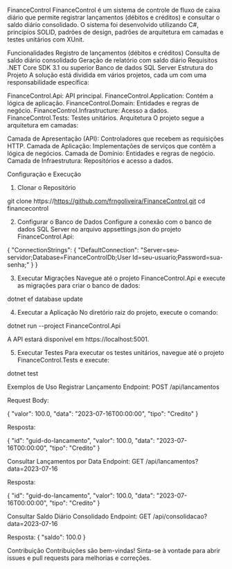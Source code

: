 FinanceControl
FinanceControl é um sistema de controle de fluxo de caixa diário que permite registrar lançamentos (débitos e créditos) e consultar o saldo diário consolidado. O sistema foi desenvolvido utilizando C#, princípios SOLID, padrões de design, padrões de arquitetura em camadas e testes unitários com XUnit.

Funcionalidades
Registro de lançamentos (débitos e créditos)
Consulta de saldo diário consolidado
Geração de relatório com saldo diário
Requisitos
.NET Core SDK 3.1 ou superior
Banco de dados SQL Server
Estrutura do Projeto
A solução está dividida em vários projetos, cada um com uma responsabilidade específica:

FinanceControl.Api: API principal.
FinanceControl.Application: Contém a lógica de aplicação.
FinanceControl.Domain: Entidades e regras de negócio.
FinanceControl.Infrastructure: Acesso a dados.
FinanceControl.Tests: Testes unitários.
Arquitetura
O projeto segue a arquitetura em camadas:

Camada de Apresentação (API): Controladores que recebem as requisições HTTP.
Camada de Aplicação: Implementações de serviços que contêm a lógica de negócios.
Camada de Domínio: Entidades e regras de negócio.
Camada de Infraestrutura: Repositórios e acesso a dados.

Configuração e Execução
1. Clonar o Repositório

git clone https://https://github.com/frngoliveira/FinanceControl.git
cd financecontrol

2. Configurar o Banco de Dados
Configure a conexão com o banco de dados SQL Server no arquivo appsettings.json do projeto FinanceControl.Api:

{
  "ConnectionStrings": {
    "DefaultConnection": "Server=seu-servidor;Database=FinanceControlDb;User Id=seu-usuario;Password=sua-senha;"
  }
}

3. Executar Migrações
Navegue até o projeto FinanceControl.Api e execute as migrações para criar o banco de dados:

dotnet ef database update

4. Executar a Aplicação
No diretório raiz do projeto, execute o comando:

dotnet run --project FinanceControl.Api

A API estará disponível em https://localhost:5001.

5. Executar Testes
Para executar os testes unitários, navegue até o projeto FinanceControl.Tests e execute:

dotnet test

Exemplos de Uso
Registrar Lançamento
Endpoint: POST /api/lancamentos

Request Body:

{
  "valor": 100.0,
  "data": "2023-07-16T00:00:00",
  "tipo": "Credito"
}

Resposta:

{
  "id": "guid-do-lancamento",
  "valor": 100.0,
  "data": "2023-07-16T00:00:00",
  "tipo": "Credito"
}

Consultar Lançamentos por Data
Endpoint: GET /api/lancamentos?data=2023-07-16

Resposta:

{
  "id": "guid-do-lancamento",
  "valor": 100.0,
  "data": "2023-07-16T00:00:00",
  "tipo": "Credito"
}

Consultar Saldo Diário Consolidado
Endpoint: GET /api/consolidacao?data=2023-07-16

Resposta:
{
  "saldo": 100.0
}

Contribuição
Contribuições são bem-vindas! Sinta-se à vontade para abrir issues e pull requests para melhorias e correções.
